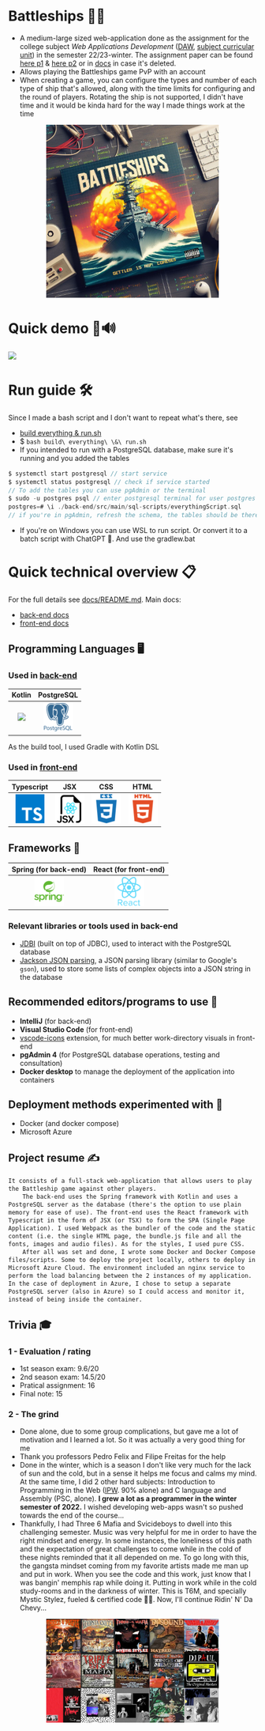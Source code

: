 # Battleships 🚢💥
- A medium-large sized web-application done as the assignment for the college subject *Web Applications Development* ([DAW](https://github.com/isel-leic-daw/), [subject curricular unit](https://www.isel.pt/en/leic/web-application-development)) in the semester 22/23-winter. The assignment paper can be found [here p1](https://github.com/isel-leic-daw/s2223i-51d-51n-public/issues/1) & [here p2](https://github.com/isel-leic-daw/s2223i-51d-51n-public/issues/13) or in [docs](./docs/assignment-paper.md) in case it's deleted.
- Allows playing the Battleships game PvP with an account
- When creating a game, you can configure the types and number of each type of ship that's allowed, along with the time limits for configuring and the round of players. Rotating the ship is not supported, I didn't have time and it would be kinda hard for the way I made things work at the time

<p align="center">
    <img style="width: 350px; margin: auto auto;" src="./docs/imgs/cover_main.jpeg" />
</p>

# Quick demo 🎥🔊
[![](https://drive.google.com/thumbnail?id=1dNRMSXuOFz_5d5BwN82VuwVz5gE7v9yN)](https://drive.google.com/file/d/1dNRMSXuOFz_5d5BwN82VuwVz5gE7v9yN/view?usp=sharing)

# Run guide 🛠️
Since I made a bash script and I don't want to repeat what's there, see
- [build everything & run.sh](build%20everything%20&%20run.sh)
- $ `bash build\ everything\ \&\ run.sh`
- If you intended to run with a PostgreSQL database, make sure it's running and you added the tables
```c
$ systemctl start postgresql // start service
$ systemctl status postgresql // check if service started
// To add the tables you can use pgAdmin or the terminal
$ sudo -u postgres psql // enter postgresql terminal for user postgres (easy way)
postgres=# \i ./back-end/src/main/sql-scripts/everythingScript.sql
// if you're in pgAdmin, refresh the schema, the tables should be there and with some data
```
- If you're on Windows you can use WSL to run script. Or convert it to a batch script with ChatGPT 🤷. And use the gradlew.bat

# Quick technical overview 📋
For the full details see [docs/README.md](./docs/README.md). Main docs:
- [back-end docs](./docs/back-end.md)
- [front-end docs](./docs/front-end.md)
## Programming Languages 🖥️
### Used in [back-end](./back-end/)
| Kotlin | PostgreSQL |
|:-:|:-:|
| <img width="60" src='https://upload.wikimedia.org/wikipedia/commons/thumb/7/74/Kotlin_Icon.png/480px-Kotlin_Icon.png'> | <img width="60" src='https://raw.githubusercontent.com/devicons/devicon/refs/heads/master/icons/postgresql/postgresql-plain-wordmark.svg'> |

As the build tool, I used Gradle with Kotlin DSL
### Used in [front-end](./front-end/)
| Typescript | JSX | CSS | HTML | 
|:-:|:-:|:-:|:-:|
| <img width="60" src='https://raw.githubusercontent.com/devicons/devicon/refs/heads/master/icons/typescript/typescript-original.svg'> | <img width="60" src='./docs/imgs/jsx.png'> | <img width="60" src='https://raw.githubusercontent.com/devicons/devicon/refs/heads/master/icons/css3/css3-plain-wordmark.svg'> | <img width="60" src='https://raw.githubusercontent.com/devicons/devicon/refs/heads/master/icons/html5/html5-plain-wordmark.svg'> |

## Frameworks 🧩
| Spring (for back-end) | React (for front-end) |
|:-:|:-:|
| <img width="60" src='https://raw.githubusercontent.com/devicons/devicon/refs/heads/master/icons/spring/spring-original-wordmark.svg'> | <img width="60" src='https://raw.githubusercontent.com/devicons/devicon/refs/heads/master/icons/react/react-original-wordmark.svg'> |

### Relevant libraries or tools used in back-end
- [JDBI](https://jdbi.org/) (built on top of JDBC), used to interact with the PostgreSQL database
- [Jackson JSON parsing](https://github.com/FasterXML/jackson), a JSON parsing library (similar to Google's `gson`), used to store some lists of complex objects into a JSON string in the database
## Recommended editors/programs to use 🔌
- **IntelliJ** (for back-end)
- **Visual Studio Code** (for front-end)
- [vscode-icons](https://marketplace.visualstudio.com/items?itemName=vscode-icons-team.vscode-icons) extension, for much better work-directory visuals in front-end
- **pgAdmin 4** (for PostgreSQL database operations, testing and consultation)
- **Docker desktop**  to manage the deployment of the application into containers

## Deployment methods experimented with 🐋
- Docker (and docker compose)
- Microsoft Azure

## Project resume ✍️
```
It consists of a full-stack web-application that allows users to play the Battleship game against other players. 
	The back-end uses the Spring framework with Kotlin and uses a PostgreSQL server as the database (there's the option to use plain memory for ease of use). The front-end uses the React framework with Typescript in the form of JSX (or TSX) to form the SPA (Single Page Application). I used Webpack as the bundler of the code and the static content (i.e. the single HTML page, the bundle.js file and all the fonts, images and audio files). As for the styles, I used pure CSS.
	After all was set and done, I wrote some Docker and Docker Compose files/scripts. Some to deploy the project locally, others to deploy in Microsoft Azure Cloud. The environment included an nginx service to perform the load balancing between the 2 instances of my application. In the case of deployment in Azure, I chose to setup a separate PostgreSQL server (also in Azure) so I could access and monitor it, instead of being inside the container.
```

## Trivia 🎓
### 1 - Evaluation / rating
- 1st season exam: 9.6/20
- 2nd season exam: 14.5/20
- Pratical assignment: 16
- Final note: 15
### 2 - The grind
- Done alone, due to some group complications, but gave me a lot of motivation and I learned a lot. So it was actually a very good thing for me
- Thank you professors Pedro Felix and Filipe Freitas for the help
- Done in the winter, which is a season I don't like very much for the lack of sun and the cold, but in a sense it helps me focus and calms my mind. At the same time, I did 2 other hard subjects: Introduction to Programming in the Web ([IPW](https://github.com/isel-leic-ipw/). 90% alone) and C language and Assembly (PSC, alone). **I grew a lot as a programmer in the winter semester of 2022.** I wished developing web-apps wasn't so pushed towards the end of the course...
- Thankfully, I had Three 6 Mafia and Svicideboys to dwell into this challenging semester. Music was very helpful for me in order to have the right mindset and energy. In some instances, the loneliness of this path and the expectation of great challenges to come while in the cold of these nights reminded that it all depended on me. To go long with this, the gangsta mindset coming from my favorite artists made me man up and put in work. When you see the code and this work, just know that I was bangin' memphis rap while doing it. Putting in work while in the cold study-rooms and in the darkness of winter. This is T6M, and specially Mystic Stylez, fueled & certified code 😤😈. Now, I'll continue Ridin' N' Da Chevy...

<p align="center">
    <img style="width: 350px; margin: auto auto;" src="./docs/imgs/vibe-albums.jpg" />
</p>

